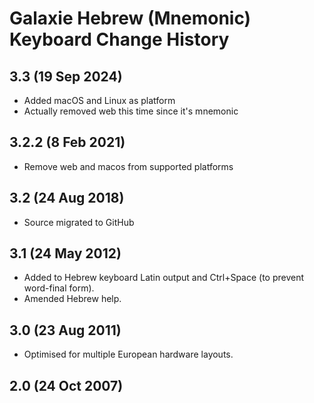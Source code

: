 # Galaxie Hebrew (Mnemonic) Keyboard Change History

## 3.3 (19 Sep 2024)
* Added macOS and Linux as platform
* Actually removed web this time since it's mnemonic

## 3.2.2 (8 Feb 2021)
* Remove web and macos from supported platforms

## 3.2 (24 Aug 2018)

* Source migrated to GitHub

## 3.1 (24 May 2012)

* Added to Hebrew keyboard Latin output and Ctrl+Space (to prevent word-final form). 
* Amended Hebrew help.

## 3.0 (23 Aug 2011)

* Optimised for multiple European hardware layouts.

## 2.0 (24 Oct 2007)
